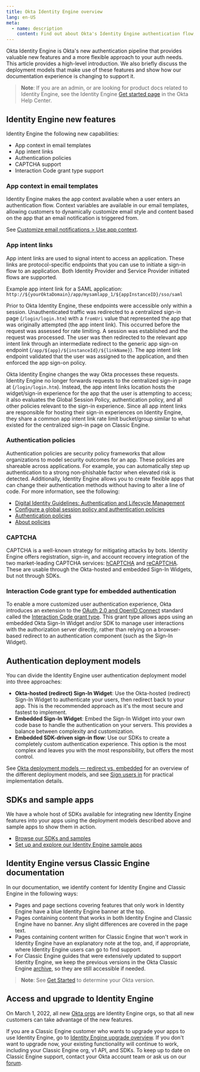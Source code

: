 ```yaml
---
title: Okta Identity Engine overview
lang: en-US
meta:
  - name: description
    content: Find out about Okta's Identity Engine authentication flow, what developer features it unlocks, how to use it, and the differences from Okta Classic Engine.
---
```


Okta Identity Engine is Okta's new authentication pipeline that provides valuable new features and a more flexible approach to your auth needs. This article provides a high-level introduction. We also briefly discuss the deployment models that make use of these features and show how our documentation experience is changing to support it.

> **Note**: If you are an admin, or are looking for product docs related to Identity Engine, see the Identity Engine [Get started page](https://help.okta.com/okta_help.htm?type=oie&id=ext-get-started-oie) in the Okta Help Center.

## Identity Engine new features

Identity Engine the following new capabilities: 

* App context in email templates  
* App intent links  
* Authentication policies  
* CAPTCHA support  
* Interaction Code grant type support  

### App context in email templates

Identity Engine makes the app context available when a user enters an authentication flow. Context variables are available in our email templates, allowing customers to dynamically customize email style and content based on the app that an email notification is triggered from.

See [Customize email notifications > Use app context](/docs/guides/custom-email/main/#use-app-context).

### App intent links

App intent links are used to signal intent to access an application. These links are protocol-specific endpoints that you can use to initiate a sign-in flow to an application. Both Identity Provider and Service Provider initiated flows are supported.

Example app intent link for a SAML application:  
`http://${yourOktaDomain}/app/mysamlapp_1/${appInstanceID}/sso/saml`

Prior to Okta Identity Engine, these endpoints were accessible only within a session. Unauthenticated traffic was redirected to a centralized sign-in page (`/login/login.htm`) with a `fromUri` value that represented the app that was originally attempted (the app intent link). This occurred before the request was assessed for rate limiting. A session was established and the request was processed. The user was then redirected to the relevant app intent link through an intermediate redirect to the generic app sign-on endpoint (`/app/${app}/${instanceId}/${linkName}`). The app intent link endpoint validated that the user was assigned to the application, and then enforced the app sign-on policy.

Okta Identity Engine changes the way Okta processes these requests. Identity Engine no longer forwards requests to the centralized sign-in page at (`/login/login.htm`). Instead, the app intent links location hosts the widget/sign-in experience for the app that the user is attempting to access; it also evaluates the Global Session Policy, authentication policy, and all other policies relevant to the sign-in experience. Since all app intent links are responsible for hosting their sign-in experiences on Identity Engine, they share a common app intent link rate limit bucket/group similar to what existed for the centralized sign-in page on Classic Engine.

### Authentication policies

Authentication policies are security policy frameworks that allow organizations to model security outcomes for an app. These policies are shareable across applications. For example, you can automatically step up authentication to a strong non-phishable factor when elevated risk is detected. Additionally, Identity Engine allows you to create flexible apps that can change their authentication methods without having to alter a line of code. For more information, see the following:

* [Digital Identity Guidelines: Authentication and Lifecycle Management](https://csrc.nist.gov/publications/detail/sp/800-63b/final)  
* [Configure a global session policy and authentication policies](/docs/guides/configure-signon-policy/)  
* [Authentication policies](https://help.okta.com/okta_help.htm?type=oie&id=ext-about-asop)  
* [About policies](/docs/concepts/policies/)

### CAPTCHA

CAPTCHA is a well-known strategy for mitigating attacks by bots. Identity Engine offers registration, sign-in, and account recovery integration of the two market-leading CAPTCHA services: [hCAPTCHA](https://www.hcaptcha.com/) and [reCAPTCHA](https://www.google.com/recaptcha/about/). These are usable through the Okta-hosted and embedded Sign-In Widgets, but not through SDKs.

### Interaction Code grant type for embedded authentication

To enable a more customized user authentication experience, Okta introduces an extension to the [OAuth 2.0 and OpenID Connect](/docs/concepts/oauth-openid) standard called the [Interaction Code grant type](/docs/concepts/interaction-code/). This grant type allows apps using an embedded Okta Sign-In Widget and/or SDK to manage user interactions with the authorization server directly, rather than relying on a browser-based redirect to an authentication component (such as the Sign-In Widget).

## Authentication deployment models

You can divide the Identity Engine user authentication deployment model into three approaches:

* **Okta-hosted (redirect) Sign-In Widget**: Use the Okta-hosted (redirect) Sign-In Widget to authenticate your users, then redirect back to your app. This is the recommended approach as it's the most secure and fastest to implement.
* **Embedded Sign-In Widget**: Embed the Sign-In Widget into your own code base to handle the authentication on your servers. This provides a balance between complexity and customization.
* **Embedded SDK-driven sign-in flow**: Use our SDKs to create a completely custom authentication experience. This option is the most complex and leaves you with the most responsibility, but offers the most control.

See [Okta deployment models &mdash; redirect vs. embedded](/docs/concepts/redirect-vs-embedded/) for an overview of the different deployment models, and see [Sign users in](/docs/guides/sign-in-overview/) for practical implementation details.

## SDKs and sample apps

We have a whole host of SDKs available for integrating new Identity Engine features into your apps using the deployment models described above and sample apps to show them in action.

* [Browse our SDKs and samples](/code/)
* [Set up and explore our Identity Engine sample apps](/docs/guides/oie-embedded-common-download-setup-app/)

## Identity Engine versus Classic Engine documentation

In our documentation, we identify content for Identity Engine and Classic Engine in the following ways:

* Pages and page sections covering features that only work in Identity Engine have a blue Identity Engine banner at the top.  
* Pages containing content that works in both Identity Engine and Classic Engine have no banner. Any slight differences are covered in the page text.  
* Pages containing content written for Classic Engine that won't work in Identity Engine have an explanatory note at the top, and, if appropriate, where Identity Engine users can go to find support.  
* For Classic Engine guides that were extensively updated to support Identity Engine, we keep the previous versions in the Okta Classic Engine [archive](/docs/guides/archive-overview/), so they are still accessible if needed.  

> **Note**: See [Get Started](https://help.okta.com/okta_help.htm?type=oie) to determine your Okta version.

## Access and upgrade to Identity Engine

On March 1, 2022, all new [Okta orgs](/docs/concepts/okta-organizations/) are Identity Engine orgs, so that all new customers can take advantage of the new features.

If you are a Classic Engine customer who wants to upgrade your apps to use Identity Engine, go to [Identity Engine upgrade overview](/docs/guides/oie-upgrade-overview/). If you don't want to upgrade now, your existing functionality will continue to work, including your Classic Engine org, v1 API, and SDKs. To keep up to date on Classic Engine support, contact your Okta account team or ask us on our [forum](https://devforum.okta.com/).
